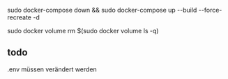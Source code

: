 sudo docker-compose down && sudo docker-compose up --build --force-recreate -d

sudo docker volume rm $(sudo docker volume ls -q) 
## todo 
.env müssen verändert werden